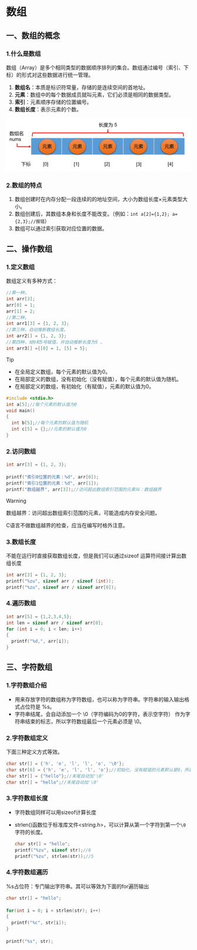 # 数组

## 一、数组的概念

### 1.什么是数组

数组（Array）是多个相同类型的数据顺序排列的集合。数组通过编号（索引、下标）的形式对这些数据进行统一管理。

1. **数组名**：本质是标识符常量，存储的是连续空间的首地址。
2. **元素**：数组中的每个数据成员就叫元素，它们必须是相同的数据类型。
3. **索引**：元素顺序存储的位置编号。
4. **数组长度**：表示元素的个数。

![数组](./images/9-1.png)

### 2.数组的特点

1. 数组创建时在内存分配一段连续的的地址空间，大小为数组长度×元素类型大小。
2. 数组创建后，其数组本身和长度不能改变。（例如：`int a[2]={1,2}; a={2,3};//报错`）
3. 数组可以通过索引获取对应位置的数据。

## 二、操作数组

### 1.定义数组

数组定义有多种方式：

```c
//第一种。
int arr[3];
arr[0] = 1;
arr[1] = 2;
//第二种。
int arr1[3] = {1, 2, 3};
//第三种，自动推断数组长度。
int arr2[] = {1, 2, 3};
//第四种，给0和5号赋值，并自动推断长度为5 。
int arr3[] ={[0] = 1, [5] = 5};
```

> [!TIP]
>
> - 在全局定义数组，每个元素的默认值为0。
> - 在局部定义的数组，没有初始化（没有赋值），每个元素的默认值为随机。
> - 在局部定义的数组，有初始化（有赋值），元素的默认值为0。
>
> ```c
> #include <stdio.h>
> int a[5];//每个元素的默认值为0
> void main()
> {
> 	int b[5];//每个元素的默认值为随机
> 	int c[5] = {};//元素的默认值为0
> }
> ```

### 2.访问数组

```c
int arr[3] = {1, 2, 3};

printf("索引0位置的元素：%d", arr[0]);
printf("索引1位置的元素：%d", arr[1]);
printf("数组越界", arr[3]);//访问超出数组索引范围的元素叫：数组越界
```

> [!WARNING]
>
> 数组越界：访问超出数组索引范围的元素，可能造成内存安全问题。
>
> C语言不做数组越界的检查，应当在编写时格外注意。

### 3.数组长度

不能在运行时直接获取数组长度，但是我们可以通过sizeof 运算符间接计算出数组长度

```c
int arr[3] = {1, 2, 3};
printf("%zu", sizeof arr / sizeof (int));
printf("%zu", sizeof arr / sizeof arr[0]);
```

### 4.遍历数组

```c
int arr[5] = {1,2,3,4,5};
int len = sizeof arr / sizeof arr[0];
for (int i = 0; i < len; i++)
{
  printf("%d,", arr[i]);
}
```

## 三、字符数组

### 1.字符数组介绍

- 用来存放字符的数组称为字符数组，也可以称为字符串。字符串的输入输出格式占位符是 %s。
- 字符串结尾，会自动添加一个 \0（字符编码为0的字符，表示空字符） 作为字符串结束的标志，所以字符数组最后一个元素必须是 \0。

### 2.字符数组定义

下面三种定义方式等效。

```c
char str[] = {'h', 'e', 'l', 'l', 'o', '\0'};
char str[6] = {'h', 'e', 'l', 'l', 'o'};//初始化，没有赋值的元素默认是0，所以str[5] = '\0'
char str[] = {"hello"};//末尾自动加'\0'
char str[] = "hello";//末尾自动加'\0'
```

### 3.字符数组长度

- 字符数组同样可以用sizeof计算长度

- strlen()函数位于标准库文件<string.h>，可以计算从第一个字符到第一个`\0`字符的长度。

  ```c
  char str[] = "hello";
  printf("%zu", sizeof str);//6
  printf("%zu", strlen(str));//5
  ```

### 4.字符数组遍历

%s占位符：专门输出字符串。其可以等效为下面的for遍历输出

```c
char str[] = "hello";

for(int i = 0; i < strlen(str); i++)
{
  printf("%c", str[i]);  
}

printf("%s", str);
```

